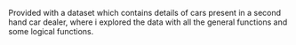Provided with a dataset which contains details of cars present in a second hand car dealer, where i explored the data with all the general functions and some logical functions. 
